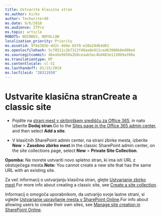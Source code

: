 ```yaml
---
title: Ustvarite klasična stran
ms.author: kirks
author: Techwriter40
ms.date: 9/6/2018
ms.audience: ITPro
ms.topic: article
ROBOTS: NOINDEX, NOFOLLOW
localization_priority: Priority
ms.assetid: 9f8e385b-dd2c-4d4e-b5f0-e28a24db4d83
ms.openlocfilehash: 5cf8511c2b7322f40aa8e911ced63980b8e800ed
ms.sourcegitcommit: d6ea5e9458a2b8ceaab3ac4bd483e1130b9a398a
ms.translationtype: MT
ms.contentlocale: sl-SI
ms.lasthandoff: 01/15/2019
ms.locfileid: "28311930"
---
```

# <a name="create-a-classic-site"></a><span data-ttu-id="01c71-102">Ustvarite klasična stran</span><span class="sxs-lookup"><span data-stu-id="01c71-102">Create a classic site</span></span>

- <span data-ttu-id="01c71-103">Pojdite na [strani mest v skrbniškem središču za Office 365](https://portal.office.com/adminportal/home#/SitesList), in nato izberite **Dodaj stran**.</span><span class="sxs-lookup"><span data-stu-id="01c71-103">Go to the [Sites page in the Office 365 admin center](https://portal.office.com/adminportal/home#/SitesList), and then select **Add a site**.</span></span> 
    
- <span data-ttu-id="01c71-104">V klasičnih SharePoint admin center, na strani zbirke mesta, izberite **New** \> **Zasebno zbirko mest**.</span><span class="sxs-lookup"><span data-stu-id="01c71-104">In the classic SharePoint admin center, on the site collections page, select **New** \> **Private Site Collection**.</span></span> 
    
 <span data-ttu-id="01c71-105">**Opomba:** Ne morete ustvariti novo spletno stran, ki ima isti URL z obstoječega mesta.</span><span class="sxs-lookup"><span data-stu-id="01c71-105">**Note:** You cannot create a new site that has the same URL with an existing site.</span></span> 
  
<span data-ttu-id="01c71-106">Za več informacij o ustvarjanju klasična stran, glejte [Ustvarjanje zbirko mest](https://go.microsoft.com/fwlink/?linkid=866295).</span><span class="sxs-lookup"><span data-stu-id="01c71-106">For more info about creating a classic site, see [Create a site collection](https://go.microsoft.com/fwlink/?linkid=866295).</span></span>
  
<span data-ttu-id="01c71-107">Informacij o omogoča uporabnikom, da ustvarijo svoje lastne strani, si oglejte [Ustvarjanje upravljanje mesta v SharePoint Online](https://go.microsoft.com/fwlink/?linkid=866296).</span><span class="sxs-lookup"><span data-stu-id="01c71-107">For info about allowing users to create their own sites, see [Manage site creation in SharePoint Online](https://go.microsoft.com/fwlink/?linkid=866296).</span></span>
  

